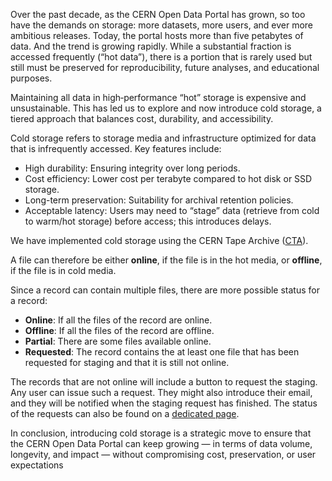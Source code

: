 Over the past decade, as the CERN Open Data Portal has grown, so too have the demands on storage: more datasets, more users, and ever more ambitious releases. Today, the portal hosts more than five petabytes of data. And the trend is growing rapidly.  While a substantial fraction is accessed frequently (“hot data”), there is a portion that is rarely used but still must be preserved for reproducibility, future analyses, and educational purposes.

Maintaining all data in high‐performance “hot” storage is expensive and unsustainable. This has led us to explore and now introduce cold storage, a tiered approach that balances cost, durability, and accessibility.

Cold storage refers to storage media and infrastructure optimized for data that is infrequently accessed. Key features include:

<ul>
<li>High durability: Ensuring integrity over long periods.</li>
<li>Cost efficiency: Lower cost per terabyte compared to hot disk or SSD storage.</li>
<li>Long-term preservation: Suitability for archival retention policies.</li>
<li>Acceptable latency: Users may need to “stage” data (retrieve from cold to warm/hot storage) before access; this introduces delays.
</li>
</ul>

We have implemented cold storage using the CERN Tape Archive (<a href="https://cta.docs.cern.ch/v5/">CTA</a>).

A file can therefore be either <strong>online</strong>, if the file is in the hot media, or <strong>offline</strong>, if the file is in cold media.

Since a record can contain multiple files, there are more possible status for a record:
<ul>
<li><strong>Online</strong>: If all the files of the record are online.</li>
<li><strong>Offline</strong>: If all the files of the record are offline.</li>
<li><strong>Partial</strong>: There are some files available online.</li>
<li><strong>Requested</strong>: The record contains the at least one file that has been requested for staging and that it is still not online.</li>
</ul>

The records that are not online will include a button to request the staging. Any user can issue such a request. They might also introduce their email, and they will be notified when the staging request has finished. The status of the requests can also be found on a <a href="../transfer_requests">dedicated page</a>.

In conclusion, introducing cold storage is a strategic move to ensure that the CERN Open Data Portal can keep growing — in terms of data volume, longevity, and impact — without compromising cost, preservation, or user expectations